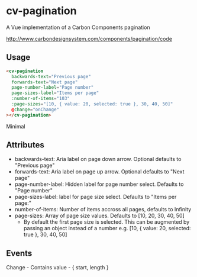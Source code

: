 # cv-pagination

A Vue implementation of a Carbon Components pagination

http://www.carbondesignsystem.com/components/pagination/code

## Usage

```html
<cv-pagination
  backwards-text="Previous page"
  forwards-text="Next page"
  page-number-label="Page number"
  page-sizes-label="Items per page"
  :number-of-items="103"
  :page-sizes="[10, { value: 20, selected: true }, 30, 40, 50]"
  @change="onChange"
></cv-pagination>
```

Minimal
<cv-pagination>

## Attributes

- backwards-text: Aria label on page down arrow. Optional defaults to "Previous page"
- forwards-text: Aria label on page up arrow. Optional defaults to "Next page"
- page-number-label: Hidden label for page number select. Defaults to "Page number"
- page-sizes-label: label for page size select. Defaults to "Items per page:"
- number-of-items: Number of items accross all pages, defaults to Infinity
- page-sizes: Array of page size values.
  Defaults to [10, 20, 30, 40, 50]
  - By default the first page size is selected. This can be augmented by passing an object instead of a number e.g.
    [10, { value: 20, selected: true }, 30, 40, 50]

## Events

Change - Contains value - { start, length }

